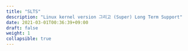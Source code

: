 ```yaml
---
title: "SLTS"
description: "Linux kernel version 그리고 (Super) Long Term Support"
date: 2021-03-01T00:36:39+09:00
draft: false
weight: 1
collapsible: true
---
```


